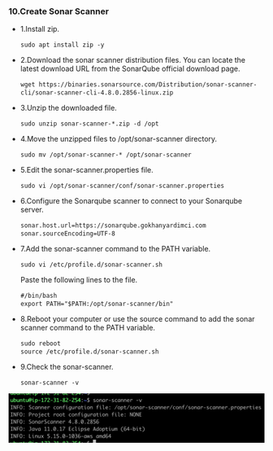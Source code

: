 ### 10.Create Sonar Scanner

- 1.Install zip.

      sudo apt install zip -y

- 2.Download the sonar scanner distribution files. You can locate the latest download URL from the SonarQube official download page.

      wget https://binaries.sonarsource.com/Distribution/sonar-scanner-cli/sonar-scanner-cli-4.8.0.2856-linux.zip

- 3.Unzip the downloaded file.

      sudo unzip sonar-scanner-*.zip -d /opt

- 4.Move the unzipped files to /opt/sonar-scanner directory.

      sudo mv /opt/sonar-scanner-* /opt/sonar-scanner

- 5.Edit the sonar-scanner.properties file.

      sudo vi /opt/sonar-scanner/conf/sonar-scanner.properties

- 6.Configure the Sonarqube scanner to connect to your Sonarqube server.

      sonar.host.url=https://sonarqube.gokhanyardimci.com
      sonar.sourceEncoding=UTF-8

- 7.Add the sonar-scanner command to the PATH variable.

      sudo vi /etc/profile.d/sonar-scanner.sh
    
  Paste the following lines to the file.

      #/bin/bash
      export PATH="$PATH:/opt/sonar-scanner/bin"

- 8.Reboot your computer or use the source command to add the sonar scanner command to the PATH variable.

      sudo reboot
      source /etc/profile.d/sonar-scanner.sh

- 9.Check the sonar-scanner.

      sonar-scanner -v

![alt text](https://github.com/gokhanwell/sonarqube-installation/blob/main/sonar-scanner.png)
